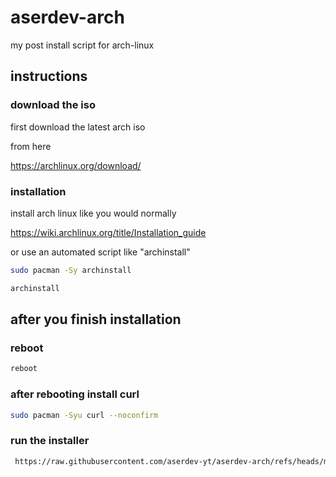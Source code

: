 # aserdev-arch
my post install script for arch-linux


## instructions

### download the iso

first download the latest arch iso

from here

https://archlinux.org/download/

### installation

install arch linux like you would normally 

https://wiki.archlinux.org/title/Installation_guide

or use an automated script like "archinstall"

```zsh
sudo pacman -Sy archinstall
```
```zsh
archinstall
```


## after you finish installation 

### reboot
```zsh
reboot
```
### after rebooting install curl

```zsh
sudo pacman -Syu curl --noconfirm
```

### run the installer

```zsh
 https://raw.githubusercontent.com/aserdev-yt/aserdev-arch/refs/heads/main/install.sh
```
